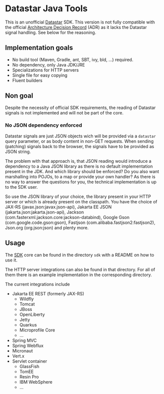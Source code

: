 # Datastar Java Tools

This is an unofficial [Datastar](https://data-star.dev) SDK.
This version is not fully compatible with the official [Architecture Decision Record](https://github.com/starfederation/datastar/tree/main/sdk) (ADR)
as it lacks the Datastar signal handling. See below for the reasoning.

## Implementation goals

* No build tool (Maven, Gradle, ant, SBT, ivy, bld, ...) required.
* No dependency, only Java JDK/JRE
* Specializations for HTTP servers
* Single file for easy copying
* Fluent builders

## Non goal

Despite the necessity of official SDK requirements, the reading of Datastar signals is not implemented and will not be part of the core.

### No JSON dependency enforced

Datastar signals are just JSON objects wich will be provided via a `datastar` query parameter, or as body content in non-GET requests. When sending (patching) signals back to the browser, the signals have to be provided as JSON string.

The problem with that approach is, that JSON reading would introduce a dependency to a Java JSON library as there is no default implementation present in the JDK. And which library should be enforced? Do you also want marshalling into POJOs, to a map or provide your own handler? As there is no way to answer the questions for you, the technical implementation is up to the SDK user.

So use the JSON library of your choice, the library present in your HTTP server or which is already present on the classpath. You have the choice of JAX-RS (javax.json:javax.json-api), Jakarta EE JSON (jakarta.json:jakarta.json-api), Jackson (com.fasterxml.jackson.core:jackson-databind), Google Gson (com.google.code.gson:gson), Fastjson (com.alibaba.fastjson2:fastjson2), Json.org (org.json:json) and plenty more.

## Usage

The [SDK](sdk) core can be found in the directory `sdk` with a README on how to use it.

The HTTP server integrations can also be found in that directory. For all of them there is an example implementation in the corresponding directory.

The current integrations include

* Jakarta EE REST (formerly JAX-RS)
  * Wildfly
  * Tomcat
  * JBoss
  * OpenLiberty
  * Jetty
  * Quarkus
  * Microprofile Core
  * ...
* Spring MVC
* Spring Webflux
* Micronaut
* Vert.x
* Servlet container
  * GlassFish
  * TomEE
  * Resin Pro
  * IBM WebSphere
  * ...
